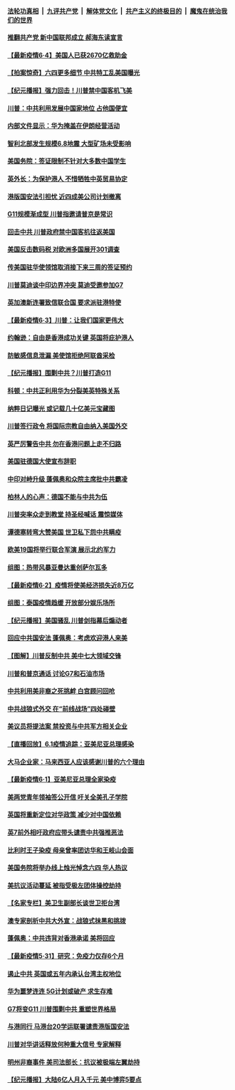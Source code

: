 ####  [法轮功真相](../../../../basic/blob/master/README.md?t=06042101) &nbsp;|&nbsp; [九评共产党](../../../../9ping.md/blob/master/README.md?t=06042101) &nbsp;|&nbsp; [解体党文化](../../../../jtdwh.md/blob/master/README.md?t=06042101)  &nbsp;|&nbsp; [共产主义的终极目的](../../../../gczydzjmd.md/blob/master/README.md?t=06042101) &nbsp;|&nbsp; [魔鬼在统治我们的世界](../../../../mgztzwmdsj.md/blob/master/README.md?t=06042101) 

#### [推翻共产党 新中国联邦成立 郝海东读宣言](../pages/nsc418/n12160534.md?t=06042101) 

#### [【最新疫情6·4】美国人已获2670亿救助金](../pages/nsc418/n12159368.md?t=06042101) 

#### [【拍案惊奇】六四更多细节 中共特工乱美国曝光](../pages/nsc418/n12159597.md?t=06042101) 

#### [【纪元播报】强力回击！川普禁中国客机飞美](../pages/nsc418/n12159420.md?t=06042101) 

#### [川普：中共利用发展中国家地位 占他国便宜](../pages/nsc418/n12159303.md?t=06042101) 

#### [内部文件显示：华为掩盖在伊朗经营活动](../pages/nsc418/n12158587.md?t=06042101) 

#### [智利北部发生规模6.8地震 大型矿场未受影响](../pages/nsc418/n12158880.md?t=06042101) 

#### [美国务院：签证限制不针对大多数中国学生](../pages/nsc418/n12158789.md?t=06042101) 

#### [英外长：为保护港人 不惜牺牲中英贸易协定](../pages/nsc418/n12158644.md?t=06042101) 

#### [港版国安法引担忧 近四成美公司计划撤离](../pages/nsc418/n12158412.md?t=06042101) 

#### [G11规模渐成型 川普指邀请普京是常识](../pages/nsc418/n12158395.md?t=06042101) 

#### [回击中共 川普政府禁中国客机往返美国](../pages/nsc418/n12158407.md?t=06042101) 

#### [美国反击数码税 对欧洲多国展开301调查](../pages/nsc418/n12157883.md?t=06042101) 

#### [传美国驻华使领馆取消接下来三周的签证预约](../pages/nsc418/n12157890.md?t=06042101) 

#### [川普莫迪谈中印边界冲突 莫迪受邀参加G7](../pages/nsc418/n12157884.md?t=06042101) 

#### [英加澳新连署致信联合国 要求派驻港特使](../pages/nsc418/n12157551.md?t=06042101) 

#### [【最新疫情6·3】川普：让我们国家更伟大](../pages/nsc418/n12156555.md?t=06042101) 

#### [约翰逊：自由是香港成功关键 英国将庇护港人](../pages/nsc418/n12157105.md?t=06042101) 

#### [防敏感信息泄漏 美使馆拒绝阿联酋采检](../pages/nsc418/n12156922.md?t=06042101) 

#### [【纪元播报】围剿中共？川普打造G11](../pages/nsc418/n12156669.md?t=06042101) 

#### [科顿：中共正利用华为分裂美英特殊关系](../pages/nsc418/n12156396.md?t=06042101) 

#### [纳粹日记曝光 或记载几十亿美元宝藏图](../pages/nsc418/n12156236.md?t=06042101) 

#### [川普签行政令 将国际宗教自由纳入美国外交](../pages/nsc418/n12155995.md?t=06042101) 

#### [英严厉警告中共 勿在香港问题上走不归路](../pages/nsc418/n12155666.md?t=06042101) 

#### [美国驻德国大使宣布辞职](../pages/nsc418/n12155800.md?t=06042101) 

#### [中印对峙升级 蓬佩奥和众院主席批中共霸凌](../pages/nsc418/n12155749.md?t=06042101) 

#### [柏林人的心声：德国不能与中共为伍](../pages/nsc418/n12155003.md?t=06042101) 

#### [川普突率众走到教堂 持圣经喊话 震惊媒体](../pages/nsc418/n12155081.md?t=06042101) 

#### [谭德塞转弯大赞美国 世卫私下怨中共瞒疫](../pages/nsc418/n12154952.md?t=06042101) 

#### [欧美19国将举行联合军演 展示北约军力](../pages/nsc418/n12154910.md?t=06042101) 

#### [组图：热带风暴亚曼达重创萨尔瓦多](../pages/nsc418/n12154309.md?t=06042101) 

#### [【最新疫情6·2】疫情将使美经济损失近8万亿](../pages/nsc418/n12153741.md?t=06042101) 

#### [组图：泰国疫情趋缓 开放部分娱乐场所](../pages/nsc418/n12152439.md?t=06042101) 

#### [【纪元播报】美国骚乱 川普剑指幕后煽动者](../pages/nsc418/n12153721.md?t=06042101) 

#### [回应中共国安法 蓬佩奥：考虑欢迎港人来美](../pages/nsc418/n12153386.md?t=06042101) 

#### [【图解】川普反制中共 美中七大领域交锋](../pages/nsc418/n12153081.md?t=06042101) 

#### [川普和普京通话 讨论G7和石油市场](../pages/nsc418/n12153470.md?t=06042101) 

#### [中共利用美非裔之死挑衅 白宫顾问回呛](../pages/nsc418/n12153261.md?t=06042101) 

#### [中共战狼式外交 在“前线战场”四处碰壁](../pages/nsc418/n12153069.md?t=06042101) 

#### [美议员将提法案 禁投资与中共军方相关企业](../pages/nsc418/n12152737.md?t=06042101) 

#### [【直播回放】6.1疫情追踪：亚美尼亚总理感染](../pages/nsc418/n12152501.md?t=06042101) 

#### [大马企业家：马来西亚人应该感谢川普的六个理由](../pages/nsc418/n12152047.md?t=06042101) 

#### [【最新疫情6‧1】亚美尼亚总理全家染疫](../pages/nsc418/n12144999.md?t=06042101) 

#### [美两党青年领袖签公开信 吁关全美孔子学院](../pages/nsc418/n12152281.md?t=06042101) 

#### [英国将重新定位对华政策 减少对中国依赖](../pages/nsc418/n12152029.md?t=06042101) 

#### [英7前外相吁政府应带头谴责中共强推恶法](../pages/nsc418/n12151460.md?t=06042101) 

#### [比利时王子染疫 母亲曾率团访华和王岐山会面](../pages/nsc418/n12150938.md?t=06042101) 

#### [美国务院将举办线上烛光悼念六四 华人热议](../pages/nsc418/n12150834.md?t=06042101) 

#### [美抗议活动蔓延 被指受极左团体操控劫持](../pages/nsc418/n12150921.md?t=06042101) 

#### [【名家专栏】美卫生副部长谈世卫拒台湾](../pages/nsc418/n12142167.md?t=06042101) 

#### [澳专家剖析中共大外宣：战狼式抹黑和挑拨](../pages/nsc418/n12132036.md?t=06042101) 

#### [蓬佩奥：中共违背对香港承诺 美将回应](../pages/nsc418/n12150794.md?t=06042101) 

#### [【最新疫情5·31】研究：免疫力仅存6个月](../pages/nsc418/n12144985.md?t=06042101) 

#### [遏止中共 英国或五年内承认台湾主权地位](../pages/nsc418/n12150292.md?t=06042101) 

#### [华为噩梦连连 5G计划或破产 求生存难](../pages/nsc418/n12147779.md?t=06042101) 

#### [G7将变G11 川普围剿中共 重塑世界格局](../pages/nsc418/n12149982.md?t=06042101) 

#### [与港同行 马港台20学运联署谴责港版国安法](../pages/nsc418/n12148935.md?t=06042101) 

#### [川普对华讲话释放何种重大信号 专家解释](../pages/nsc418/n12148937.md?t=06042101) 

#### [明州非裔事件 美司法部长：抗议被极端左翼劫持](../pages/nsc418/n12148963.md?t=06042101) 

#### [【纪元播报】大陆6亿人月入千元 美中博弈5要点](../pages/nsc418/n12148528.md?t=06042101) 

